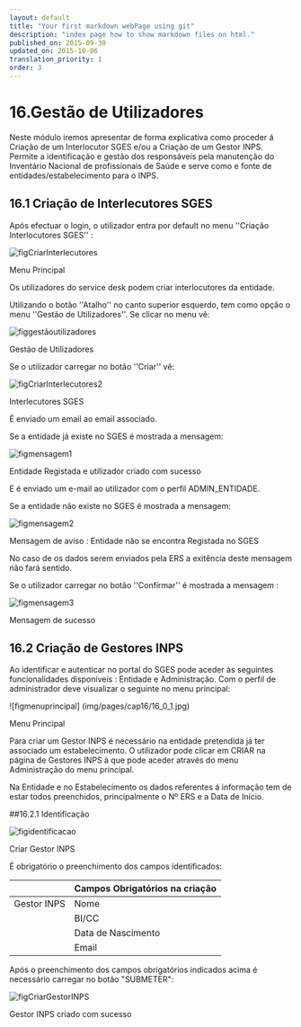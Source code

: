 ```yaml
---
layout: default
title: "Your first markdown webPage using git"
description: "index page how to show markdown files on html."
published_on: 2015-09-30
updated_on: 2015-10-06
translation_priority: 1
order: 3
---
```


<p id="GestãodeUtilizadores"></p>

# 16.Gestão de Utilizadores

Neste módulo iremos apresentar de forma explicativa como proceder á Criação de um Interlocutor SGES e/ou a Criação de um Gestor INPS.
Permite a identificação e gestão dos responsáveis pela manutenção do Inventário Nacional de profissionais de Saúde e serve como e fonte de entidades/estabelecimento para o INPS.

## 16.1 Criação de Interlecutores SGES 

Após efectuar o login, o utilizador entra por default no menu ''Criação Interlocutores SGES'' :

![figCriarInterlecutores](img/pages/cap16/16_1_0.jpg)

<p class="caption" id="figCriarInterlecutores"> Menu Principal </p>

Os utilizadores do service desk podem criar interlocutores da entidade.
 
Utilizando o botão ''Atalho'' no canto superior esquerdo, tem como opção o menu ''Gestão de Utilizadores''. Se clicar no menu vê:

![figgestãoutilizadores](img/pages/cap16/16_1_1.jpg)

<p class="caption" id="figgestãoutilizadores"> Gestão de Utilizadores </p>

 Se o utilizador carregar no botão ''Criar''  vê:
 
 ![figCriarInterlecutores2](img/pages/cap16/16_1_2.jpg)
 
 <p class="caption" id="figCriarInterlecutores2"> Interlecutores SGES </p>
 
 É enviado um email ao email associado.
 
 Se a entidade já existe no SGES  é mostrada a mensagem:
 
  ![figmensagem1](img/pages/cap16/16_1_4.jpg)
  
  <p class="caption" id="figmensagem1"> Entidade Registada e utilizador criado com sucesso </p>
  
  E é enviado um e-mail ao utilizador com o perfil ADMIN_ENTIDADE.

  Se a entidade não existe no SGES  é mostrada a mensagem:    
  
  ![figmensagem2](img/pages/cap16/16_1_5.jpg)
   
  <p class="caption" id="figmensagem2"> Mensagem de aviso : Entidade não se encontra Registada no SGES </p>
   
  No caso de os dados serem enviados pela ERS a exitência deste mensagem não fará sentido.
   
  Se o utilizador carregar no botão ''Confirmar'' é mostrada a mensagem :
 
  ![figmensagem3](img/pages/cap16/16_1_6.jpg) 
   
  <p class="caption" id="figmensagem3"> Mensagem de sucesso </p>

## 16.2 Criação de Gestores INPS

Ao identificar e autenticar no portal do SGES pode aceder às seguintes funcionalidades disponíveis : Entidade e Administração. 
Com o perfil de administrador deve visualizar o seguinte no menu principal: 

![figmenuprincipal] (img/pages/cap16/16_0_1.jpg)
 
<p class="caption" id="figmenuprincipal"> Menu Principal </p>

Para criar um Gestor INPS é necessário na entidade pretendida já ter associado um estabelecimento. O utilizador pode clicar em CRIAR na página de Gestores INPS à que pode aceder através do menu Administração do menu principal.

Na Entidade e no Estabelecimento os dados referentes á informação tem de estar todos preenchidos, principalmente o Nº ERS e a Data de Início. 

 ##16.2.1 Identificação 

![figidentificacao](img/pages/cap16/16_0_3.jpg)

<p class="caption" id="figidentificacao">Criar Gestor INPS</p>

É obrigatório o preenchimento dos campos identificados:

|                  |Campos Obrigatórios na criação       | 
|------------------|-------------------------------------|
| Gestor INPS      | Nome                                |
|                  | BI/CC                               |
|                  | Data de Nascimento                  |
|                  | Email                               |     

Após o preenchimento dos campos obrigatórios indicados acima é necessário carregar no botão "SUBMETER":

![figCriarGestorINPS](img/pages/cap16/16_0_3.jpg)

<p class="caption" id="CriarGestorINPS">Gestor INPS criado com sucesso</p>











